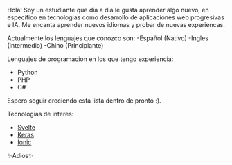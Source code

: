 Hola!
Soy un estudiante que dia a dia le gusta aprender algo nuevo, en especifico en tecnologias como desarrollo de aplicaciones web progresivas e IA.
Me encanta aprender nuevos idiomas y probar de nuevas experiencas.

Actualmente los lenguajes que conozco son:
-Español (Nativo)
-Ingles (Intermedio)
-Chino (Principiante)

Lenguajes de programacion en los que tengo experiencia:
- Python
- PHP
- C#

Espero seguir creciendo esta lista dentro de pronto :).

Tecnologias de interes:
- [Svelte](https://svelte.dev/)
- [Keras](https://keras.io/)
- [Ionic](https://ionicframework.com/) 

✨Adios✨ 
